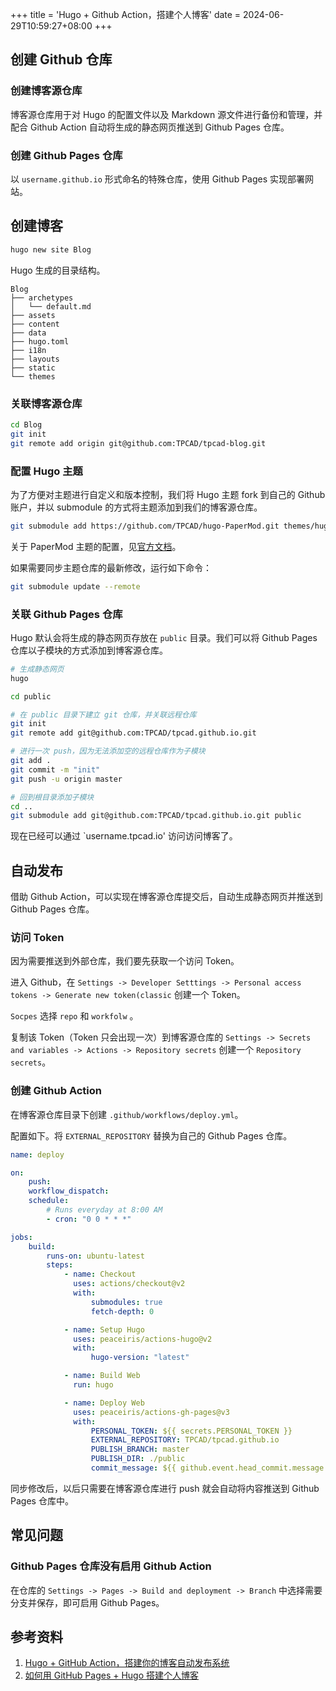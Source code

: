 +++
title = 'Hugo + Github Action，搭建个人博客'
date = 2024-06-29T10:59:27+08:00
+++

## 创建 Github 仓库

### 创建博客源仓库

博客源仓库用于对 Hugo 的配置文件以及 Markdown 源文件进行备份和管理，并配合 Github Action 自动将生成的静态网页推送到 Github Pages 仓库。

### 创建 Github Pages 仓库

以 `username.github.io` 形式命名的特殊仓库，使用 Github Pages 实现部署网站。

## 创建博客

```bash
hugo new site Blog
```

Hugo 生成的目录结构。

```language
Blog
├── archetypes
│   └── default.md
├── assets
├── content
├── data
├── hugo.toml
├── i18n
├── layouts
├── static
└── themes
```

### 关联博客源仓库

```bash
cd Blog
git init
git remote add origin git@github.com:TPCAD/tpcad-blog.git
```

### 配置 Hugo 主题

为了方便对主题进行自定义和版本控制，我们将 Hugo 主题 fork 到自己的 Github 账户，并以 submodule 的方式将主题添加到我们的博客源仓库。

```bash
git submodule add https://github.com/TPCAD/hugo-PaperMod.git themes/hugo-PaperMod
```

关于 PaperMod 主题的配置，见[官方文档](https://github.com/adityatelange/hugo-PaperMod/wiki)。

如果需要同步主题仓库的最新修改，运行如下命令：

```bash
git submodule update --remote
```

### 关联 Github Pages 仓库

Hugo 默认会将生成的静态网页存放在 `public` 目录。我们可以将 Github Pages 仓库以子模块的方式添加到博客源仓库。

```bash
# 生成静态网页
hugo

cd public

# 在 public 目录下建立 git 仓库，并关联远程仓库
git init
git remote add git@github.com:TPCAD/tpcad.github.io.git

# 进行一次 push，因为无法添加空的远程仓库作为子模块
git add .
git commit -m "init"
git push -u origin master

# 回到根目录添加子模块
cd ..
git submodule add git@github.com:TPCAD/tpcad.github.io.git public
```

现在已经可以通过 `username.tpcad.io' 访问访问博客了。

## 自动发布

借助 Github Action，可以实现在博客源仓库提交后，自动生成静态网页并推送到 Github Pages 仓库。

### 访问 Token

因为需要推送到外部仓库，我们要先获取一个访问 Token。

进入 Github，在 `Settings -> Developer Setttings -> Personal access tokens -> Generate new token(classic` 创建一个 Token。

`Socpes` 选择 `repo` 和 `workfolw` 。

复制该 Token（Token 只会出现一次）到博客源仓库的 `Settings -> Secrets and variables -> Actions -> Repository secrets` 创建一个 `Repository secrets`。

### 创建 Github Action

在博客源仓库目录下创建 `.github/workflows/deploy.yml`。

配置如下。将 `EXTERNAL_REPOSITORY` 替换为自己的 Github Pages 仓库。

```yml
name: deploy

on:
    push:
    workflow_dispatch:
    schedule:
        # Runs everyday at 8:00 AM
        - cron: "0 0 * * *"

jobs:
    build:
        runs-on: ubuntu-latest
        steps:
            - name: Checkout
              uses: actions/checkout@v2
              with:
                  submodules: true
                  fetch-depth: 0

            - name: Setup Hugo
              uses: peaceiris/actions-hugo@v2
              with:
                  hugo-version: "latest"

            - name: Build Web
              run: hugo

            - name: Deploy Web
              uses: peaceiris/actions-gh-pages@v3
              with:
                  PERSONAL_TOKEN: ${{ secrets.PERSONAL_TOKEN }}
                  EXTERNAL_REPOSITORY: TPCAD/tpcad.github.io
                  PUBLISH_BRANCH: master
                  PUBLISH_DIR: ./public
                  commit_message: ${{ github.event.head_commit.message }}
```

同步修改后，以后只需要在博客源仓库进行 push 就会自动将内容推送到 Github Pages 仓库中。

## 常见问题

### Github Pages 仓库没有启用 Github Action

在仓库的 `Settings -> Pages -> Build and deployment -> Branch` 中选择需要分支并保存，即可启用 Github Pages。

## 参考资料

1. [Hugo + GitHub Action，搭建你的博客自动发布系统](https://www.pseudoyu.com/en/2022/05/29/deploy_your_blog_using_hugo_and_github_action/)
2. [如何用 GitHub Pages + Hugo 搭建个人博客](https://cuttontail.blog/blog/create-a-wesite-using-github-pages-and-hugo/)
